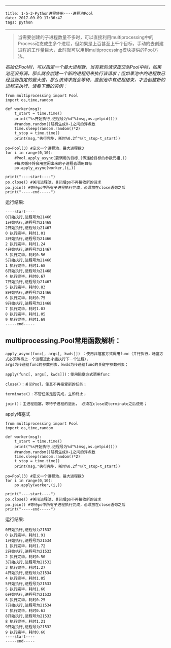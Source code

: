 
---
    title: 1-5-3-Python进程使用----进程池Pool
    date: 2017-09-09 17:36:47
    tags: python
---
> 当需要创建的子进程数量不多时，可以直接利用multiprocessing中的Process动态成生多个进程，但如果是上百甚至上千个目标，手动的去创建进程的工作量巨大，此时就可以用到multiprocessing模块提供的Pool方法。

*初始化Pool时，可以指定一个最大进程数，当有新的请求提交到Pool中时，如果池还没有满，那么就会创建一个新的进程用来执行该请求；但如果池中的进程数已经达到指定的最大值，那么该请求就会等待，直到池中有进程结束，才会创建新的进程来执行，请看下面的实例：*
```
from multiprocessing import Pool
import os,time,random

def worker(msg):
    t_start = time.time()
    print("%s开始执行,进程号为%d"%(msg,os.getpid()))
    #random.random()随机生成0~1之间的浮点数
    time.sleep(random.random()*2) 
    t_stop = time.time()
    print(msg,"执行完毕，耗时%0.2f"%(t_stop-t_start))

po=Pool(3) #定义一个进程池，最大进程数3
for i in range(0,10):
    #Pool.apply_async(要调用的目标,(传递给目标的参数元祖,))
    #每次循环将会用空闲出来的子进程去调用目标
    po.apply_async(worker,(i,))

print("----start----")
po.close() #关闭进程池，关闭后po不再接收新的请求
po.join() #等待po中所有子进程执行完成，必须放在close语句之后
print("-----end-----")
```
运行结果:
```
----start----
0开始执行,进程号为21466
1开始执行,进程号为21468
2开始执行,进程号为21467
0 执行完毕，耗时1.01
3开始执行,进程号为21466
2 执行完毕，耗时1.24
4开始执行,进程号为21467
3 执行完毕，耗时0.56
5开始执行,进程号为21466
1 执行完毕，耗时1.68
6开始执行,进程号为21468
4 执行完毕，耗时0.67
7开始执行,进程号为21467
5 执行完毕，耗时0.83
8开始执行,进程号为21466
6 执行完毕，耗时0.75
9开始执行,进程号为21468
7 执行完毕，耗时1.03
8 执行完毕，耗时1.05
9 执行完毕，耗时1.69
-----end-----
```

## multiprocessing.Pool常用函数解析：
```
apply_async(func[, args[, kwds]]) ：使用非阻塞方式调用func（并行执行，堵塞方式必须等待上一个进程退出才能执行下一个进程），
args为传递给func的参数列表，kwds为传递给func的关键字参数列表；

apply(func[, args[, kwds]])：使用阻塞方式调用func

close()：关闭Pool，使其不再接受新的任务；

terminate()：不管任务是否完成，立即终止；

join()：主进程阻塞，等待子进程的退出， 必须在close或terminate之后使用；
```
apply堵塞式
```
from multiprocessing import Pool
import os,time,random

def worker(msg):
    t_start = time.time()
    print("%s开始执行,进程号为%d"%(msg,os.getpid()))
    #random.random()随机生成0~1之间的浮点数
    time.sleep(random.random()*2) 
    t_stop = time.time()
    print(msg,"执行完毕，耗时%0.2f"%(t_stop-t_start))

po=Pool(3) #定义一个进程池，最大进程数3
for i in range(0,10):
    po.apply(worker,(i,))

print("----start----")
po.close() #关闭进程池，关闭后po不再接收新的请求
po.join() #等待po中所有子进程执行完成，必须放在close语句之后
print("-----end-----")
```
运行结果:
```
0开始执行,进程号为21532
0 执行完毕，耗时1.91
1开始执行,进程号为21534
1 执行完毕，耗时1.72
2开始执行,进程号为21533
2 执行完毕，耗时0.50
3开始执行,进程号为21532
3 执行完毕，耗时1.27
4开始执行,进程号为21534
4 执行完毕，耗时1.05
5开始执行,进程号为21533
5 执行完毕，耗时1.60
6开始执行,进程号为21532
6 执行完毕，耗时0.25
7开始执行,进程号为21534
7 执行完毕，耗时0.63
8开始执行,进程号为21533
8 执行完毕，耗时1.21
9开始执行,进程号为21532
9 执行完毕，耗时0.60
----start----
-----end-----
```
